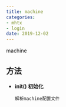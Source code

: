 ```yaml
---
title: machine
categories:
- mhtx
- login
date: 2019-12-02
---
```


machine

## 方法 ##

- **init() 初始化**
   	
	`解析machine配置文件`